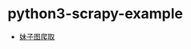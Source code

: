 # python3-scrapy-example
- [妹子图爬取](https://github.com/wkd-lidashuang/python3-scrapy-example/tree/master/mzitu_scrapy)
